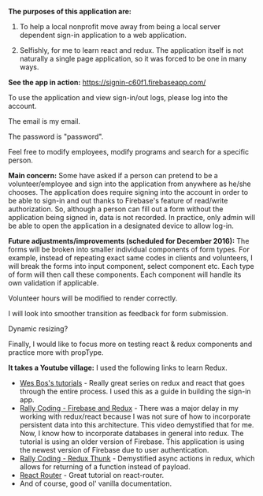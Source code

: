 <b>The purposes of this application are:</b>

  1) To help a local nonprofit move away from being a local server dependent sign-in application to a web application.
  
  2) Selfishly, for me to learn react and redux. 
  The application itself is not naturally a single page application, so it was forced to be one in many ways.

<b>See the app in action:</b> https://signin-c60f1.firebaseapp.com/

  To use the application and view sign-in/out logs, please log into the account. 
  
  The email is my email. 
  
  The password is "password".
  
  Feel free to modify employees, modify programs and search for a specific person.

<b>Main concern:</b> Some have asked if a person can pretend to be a volunteer/employee and sign into the application from anywhere as he/she chooses. The application does require signing into the account in order to be able to sign-in and out thanks to Firebase's feature of read/write authorization. So, although a person can fill out a form without the application being signed in, data is not recorded. In practice, only admin will be able to open the application in a designated device to allow log-in.

<b>Future adjustments/improvements (scheduled for December 2016):</b>
  The forms will be broken into smaller individual components of form types.
  For example, instead of repeating exact same codes in clients and volunteers, 
  I will break the forms into input component, select component etc. Each type of form will then call these components.
  Each component will handle its own validation if applicable.
  
  Volunteer hours will be modified to render correctly.
  
  I will look into smoother transition as feedback for form submission.
  
  Dynamic resizing? 
  
  Finally, I would like to focus more on testing react & redux components and practice more with propType. 

<b>It takes a Youtube village:</b>
I used the following links to learn Redux.
<ul>
<li><a href="https://www.youtube.com/watch?v=hmwBow1PUuo&list=PLuykYQ1am9zY9-O-Y8w7uISxLjQLcPmN4" target="_blank">Wes Bos's  tutorials</a> 
- Really great series on redux and react that goes through the entire process. I used this as a guide in building the sign-in app.</li>
<li><a href="https://www.youtube.com/watch?v=UHJq5NOtNG4" target="_blank">Rally Coding - Firebase and Redux</a> - There was a major delay in my working with redux/react 
because I was not sure of how to incorporate persistent data into this architecture. This video demystified that for me. Now, I know how to incorporate databases in general into redux. 
The tutorial is using an older version of Firebase. This application is using the newest version of Firebase due to user authentication.</li>
<li><a href="https://www.youtube.com/watch?v=1QI-UE3-0PU" target="_blank">Rally Coding - Redux Thunk</a> - Demystified async actions in redux, which allows for returning of a function instead of payload.</li>
<li><a href="https://www.youtube.com/watch?v=yA1Lw1U5278" target="_blank">React Router</a> - Great tutorial on react-router.</a>
<li>And of course, good ol' vanilla documentation. </li>
</ul>
